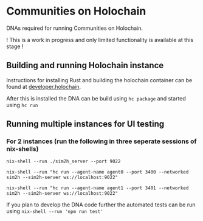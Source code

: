 # Communities on Holochain

DNAs required for running Communities on Holochain.

! This is a work in progress and only limited functionality is available at this stage !

## Building and running Holochain instance

Instructions for installing Rust and building the holochain container can be found at [developer.holochain](https://developer.holochain.org/start.html).

After this is installed the DNA can be build using
`hc package`
and started using
`hc run`

## Running multiple instances for UI testing

### For 2 instances (run the following in three seperate sessions of nix-shells)

```
nix-shell --run ./sim2h_server --port 9022

nix-shell --run "hc run --agent-name agent0 --port 3400 --networked sim2h --sim2h-server ws://localhost:9022"

nix-shell --run "hc run --agent-name agent1 --port 3401 --networked sim2h --sim2h-server ws://localhost:9022"
```

If you plan to develop the DNA code further the automated tests can be run using
`nix-shell --run 'npm run test'`


